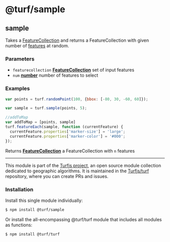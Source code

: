 # @turf/sample

<!-- Generated by documentation.js. Update this documentation by updating the source code. -->

## sample

Takes a [FeatureCollection][1] and returns a FeatureCollection with given number of [features][2] at random.

### Parameters

*   `featurecollection` **[FeatureCollection][1]** set of input features
*   `num` **[number][3]** number of features to select

### Examples

```javascript
var points = turf.randomPoint(100, {bbox: [-80, 30, -60, 60]});

var sample = turf.sample(points, 5);

//addToMap
var addToMap = [points, sample]
turf.featureEach(sample, function (currentFeature) {
  currentFeature.properties['marker-size'] = 'large';
  currentFeature.properties['marker-color'] = '#000';
});
```

Returns **[FeatureCollection][1]** a FeatureCollection with `n` features

[1]: https://tools.ietf.org/html/rfc7946#section-3.3

[2]: https://tools.ietf.org/html/rfc7946#section-3.2

[3]: https://developer.mozilla.org/docs/Web/JavaScript/Reference/Global_Objects/Number

<!-- This file is automatically generated. Please don't edit it directly. If you find an error, edit the source file of the module in question (likely index.js or index.ts), and re-run "yarn docs" from the root of the turf project. -->

---

This module is part of the [Turfjs project](https://turfjs.org/), an open source module collection dedicated to geographic algorithms. It is maintained in the [Turfjs/turf](https://github.com/Turfjs/turf) repository, where you can create PRs and issues.

### Installation

Install this single module individually:

```sh
$ npm install @turf/sample
```

Or install the all-encompassing @turf/turf module that includes all modules as functions:

```sh
$ npm install @turf/turf
```
